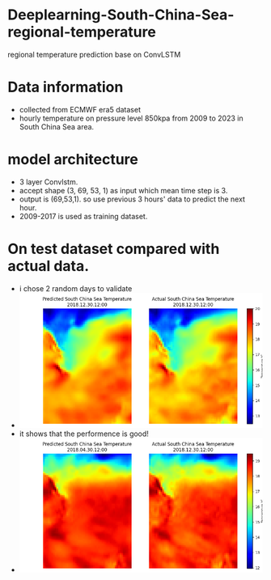 # Deeplearning-South-China-Sea-regional-temperature
regional temperature prediction base on ConvLSTM
# Data information
- collected from ECMWF era5 dataset
- hourly temperature on pressure level 850kpa from 2009 to 2023 in South China Sea area.
# model architecture
- 3 layer Convlstm.
- accept shape (3, 69, 53, 1) as input which mean time step is 3.
- output is (69,53,1). so use previous 3 hours' data to predict the next hour.
- 2009-2017 is used as training dataset.
# On test dataset compared with actual data.
- i chose 2 random days to validate
- ![validation 1](20181230.png)
- it shows that the performence is good!
- ![validation 2](20180430.png)

